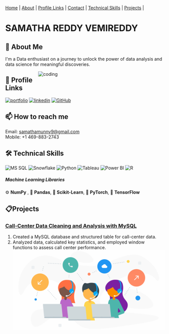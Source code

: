 [Home](#about)  |  [About](#about)  |  [Profile Links](#profile-links)  |  [Contact](#how-to-reach-me)  |  [Technical Skills](#technical-skills)  |  [Projects](#projects)  |

# SAMATHA REDDY VEMIREDDY

<a name="about"></a>
## 🚀 About Me
I'm a Data enthusiast on a journey to unlock the power of data analysis and data science for meaningful discoveries.

<img align="right" alt="coding" width="400" src = "https://miro.medium.com/max/1400/1*qdAW1TjCN57h1lbuuzvchg.gif">

<a name="profile-links"></a>
## 🔗 Profile Links
[![portfolio](https://img.shields.io/badge/portfolio-808080?style=for-the-badge&logo=ko-fi&logoColor=white)](https://samathareddyvemireddy.github.io/SamathaReddyVemireddy/)
[![linkedin](https://img.shields.io/badge/linkedin-0A66C2?style=for-the-badge&logo=linkedin&logoColor=white)](https://www.linkedin.com/in/samatha-reddy-vemireddy/)
[![GitHub](https://img.shields.io/badge/GitHub-181717?style=for-the-badge&logo=github&logoColor=white)](https://github.com/SamathaReddyVemireddy)




<a name="how-to-reach-me"></a>
## 📫 How to reach me
Email: samathamunny9@gmail.com  
Mobile: +1 469-883-2743



<a name="technical-skills"></a>
## 🛠 Technical Skills
![MS SQL](https://img.shields.io/badge/MS%20SQL-grey?logo=microsoft-sql-server)
![Snowflake](https://img.shields.io/badge/Snowflake-blue?logo=snowflake&logoColor=white)
![Python](https://img.shields.io/badge/Python-green?logo=python&logoColor=white)
![Tableau](https://img.shields.io/badge/Tableau-orange?logo=tableau&logoColor=white)
![Power BI](https://img.shields.io/badge/Power%20BI-yellow?logo=power-bi&logoColor=white)
![R](https://img.shields.io/badge/R-blue?logo=r&logoColor=white)
##### Machine Learning Libraries
⚙️ **NumPy** , 🐼 **Pandas**, 🧠 **Scikit-Learn**,  🚀 **PyTorch**, 🌌 **TensorFlow**




<a name="projects"></a>
## 📋Projects
### [Call-Center Data Cleaning and Analysis with MySQL](https://github.com/SamathaReddyVemireddy/Call-Center-Data-Cleaning-and-Analysis-with-MySQL)
1. Created a MySQL database and structured table for call-center data.
2. Analyzed data, calculated key statistics, and employed window functions to assess call center performance.
 ![callcenter](images/call_center.png)
